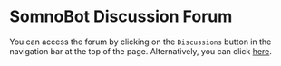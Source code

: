 # SomnoBot Discussion Forum

You can access the forum by clicking on the `Discussions` button in the navigation bar at the top of the page. Alternatively, you can click [here](https://github.com/dslaborg/somnobot-discussions/discussions).
